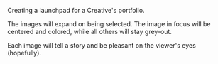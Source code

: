 Creating a launchpad for a Creative's portfolio.

The images will expand on being selected. 
The image in focus will be centered and colored, while all others will stay grey-out.

Each image will tell a story and be pleasant on the viewer's eyes (hopefully).
